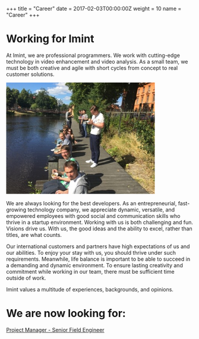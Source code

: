 +++
title = "Career"
date = 2017-02-03T00:00:00Z
weight = 10
name = "Career"
+++
# Working for Imint

At Imint, we are professional programmers. We work with cutting-edge technology in video enhancement and video analysis. As a small team, we must be both creative and agile with short cycles from concept to real customer solutions.

![bryggan](/om/karriar/bryggan2.jpg)

We are always looking for the best developers. As an entrepreneurial, fast-growing technology company, we appreciate dynamic, versatile, and empowered employees with good social and communication skills who thrive in a startup environment.  Working with us is both challenging and fun. Visions drive us. With us, the good ideas and the ability to excel, rather than titles, are what counts.

Our international customers and partners have high expectations of us and our abilities. To enjoy your stay with us, you should thrive under such requirements. Meanwhile, life balance is important to be able to succeed in a demanding and dynamic environment. To ensure lasting creativity and commitment while working in our team, there must be sufficient time outside of work.

Imint values a multitude of experiences, backgrounds, and opinions.

# We are now looking for:

[Project Manager - Senior Field Engineer](/om/project-manager-senior-field-engineer)